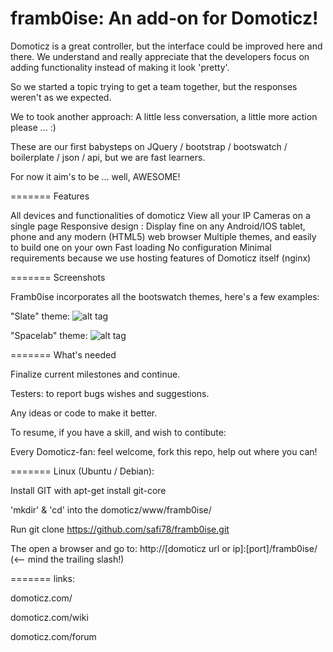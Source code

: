 framb0ise: An add-on for Domoticz!
=========

Domoticz is a great controller, but the interface could be improved here and there. We understand and really appreciate that the developers focus on adding functionality instead of making it look 'pretty'. 
 
So we started a topic trying to get a team together, but the responses weren't as we expected.

We to took another approach: A little less conversation, a little more action please ... :)

These are our first babysteps on JQuery / bootstrap / bootswatch / boilerplate / json / api, but we are fast learners.

For now it aim's to be ... well, AWESOME!

=======
Features

All devices and functionalities of domoticz
View all your IP Cameras on a single page
Responsive design : Display fine on any Android/IOS tablet, phone and any modern (HTML5) web browser
Multiple themes, and easily to build one on your own
Fast loading
No configuration
Minimal requirements because we use hosting features of Domoticz itself (nginx)

=======
Screenshots

Framb0ise incorporates all the bootswatch themes, here's a few examples:

"Slate" theme:
![alt tag](https://raw.github.com/safi78/framb0ise/master/screenshots/dashboard.png)

"Spacelab" theme:
![alt tag](https://raw.github.com/safi78/framb0ise/master/screenshots/temperature.png)


=======
What's needed

Finalize current milestones and continue.

Testers: to report bugs wishes and suggestions.

Any ideas or code to make it better.

To resume, if you have a skill, and wish to contibute: 

Every Domoticz-fan: feel welcome, fork this repo, help out where you can!

=======
Linux (Ubuntu / Debian):

Install GIT with apt-get install git-core

'mkdir' & 'cd' into the domoticz/www/framb0ise/

Run git clone https://github.com/safi78/framb0ise.git

The open a browser and go to: http://[domoticz url or ip]:[port]/framb0ise/ (<-- mind the trailing slash!)

=======
links:

domoticz.com/

domoticz.com/wiki

domoticz.com/forum
